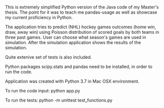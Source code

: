 This is extremely simplified Python version of the Java code of my Master's thesis. The point for it was to teach me pandas-usage as well as showcase my current proficiency in Python.

The application tries to predict (NHL) hockey games outcomes (home win, draw, away win) using Poisson distribution of scored goals by both teams in three past games. User can choose what season's games are used in simulation. After the simulation application shows the results of the simulation.

Quite extenive set of tests is also included.


Python packages scipy.stats and pandas need to be installed, in order to run the code.

Application was created with Python 3.7 in Mac OSX environment.

To run the code input:
python app.py

To run the tests:
python -m unittest test_functions.py
